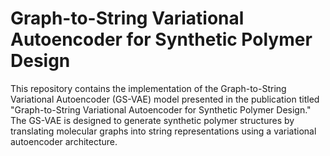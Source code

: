 # Graph-to-String Variational Autoencoder for Synthetic Polymer Design
This repository contains the implementation of the Graph-to-String Variational Autoencoder (GS-VAE) model presented in the publication titled "Graph-to-String Variational Autoencoder for Synthetic Polymer Design." The GS-VAE is designed to generate synthetic polymer structures by translating molecular graphs into string representations using a variational autoencoder architecture.
